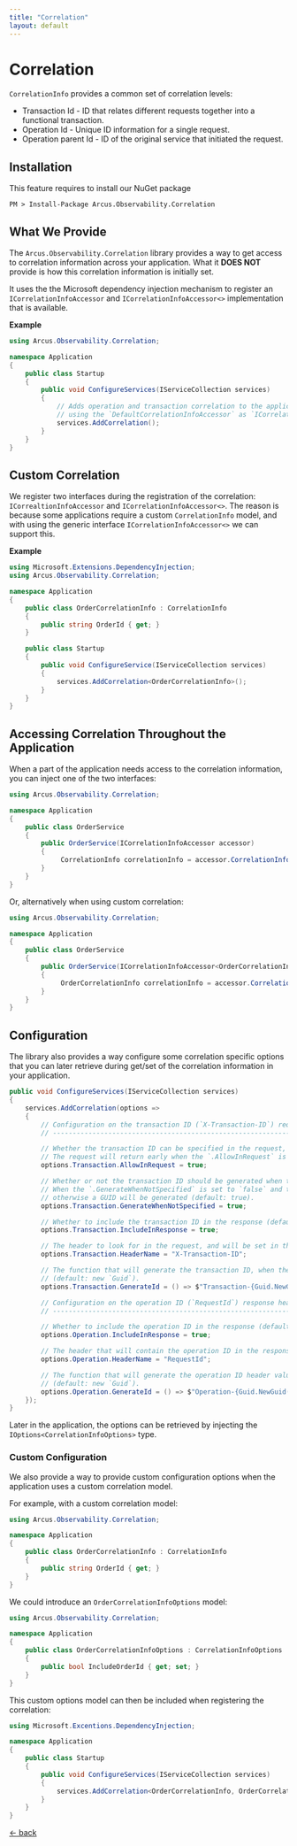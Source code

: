 ```yaml
---
title: "Correlation"
layout: default
---
```


# Correlation

`CorrelationInfo` provides a common set of correlation levels:

- Transaction Id - ID that relates different requests together into a functional transaction.
- Operation Id - Unique ID information for a single request.
- Operation parent Id - ID of the original service that initiated the request.

## Installation

This feature requires to install our NuGet package

```shell
PM > Install-Package Arcus.Observability.Correlation
```

## What We Provide

The `Arcus.Observability.Correlation` library provides a way to get access to correlation information across your application.
What it **DOES NOT** provide is how this correlation information is initially set.

It uses the the Microsoft dependency injection mechanism to register an `ICorrelationInfoAccessor` and `ICorrelationInfoAccessor<>` implementation that is available.

**Example**

```csharp
using Arcus.Observability.Correlation;

namespace Application
{
    public class Startup
    {
        public void ConfigureServices(IServiceCollection services)
        {
            // Adds operation and transaction correlation to the application,
            // using the `DefaultCorrelationInfoAccessor` as `ICorrelationInfoAccessor` that stores the `CorrelationInfo` model internally.
            services.AddCorrelation();
        }
    }
}
```
## Custom Correlation

We register two interfaces during the registration of the correlation: `ICorrealtionInfoAccessor` and `ICorrelationInfoAccessor<>`.
The reason is because some applications require a custom `CorrelationInfo` model, and with using the generic interface `ICorrelationInfoAccessor<>` we can support this.

**Example**

```csharp
using Microsoft.Extensions.DependencyInjection;
using Arcus.Observability.Correlation;

namespace Application
{
    public class OrderCorrelationInfo : CorrelationInfo
    {
        public string OrderId { get; }
    }

    public class Startup
    {
        public void ConfigureService(IServiceCollection services)
        {
            services.AddCorrelation<OrderCorrelationInfo>();
        }
    }
}
```

## Accessing Correlation Throughout the Application

When a part of the application needs access to the correlation information, you can inject one of the two interfaces:

```csharp
using Arcus.Observability.Correlation;

namespace Application
{
    public class OrderService
    {
        public OrderService(ICorrelationInfoAccessor accessor)
        {
             CorrelationInfo correlationInfo = accessor.CorrelationInfo;
        }
    }
}
```

Or, alternatively when using custom correlation:

```csharp
using Arcus.Observability.Correlation;

namespace Application
{
    public class OrderService
    {
        public OrderService(ICorrelationInfoAccessor<OrderCorrelationInfo> accessor)
        {
             OrderCorrelationInfo correlationInfo = accessor.CorrelationInfo;
        }
    }
}
```

## Configuration

The library also provides a way configure some correlation specific options that you can later retrieve during get/set of the correlation information in your application.

```csharp
public void ConfigureServices(IServiceCollection services)
{
    services.AddCorrelation(options =>
    {
        // Configuration on the transaction ID (`X-Transaction-ID`) request/response header.
        // ---------------------------------------------------------------------------------

        // Whether the transaction ID can be specified in the request, and will be used throughout the request handling.
        // The request will return early when the `.AllowInRequest` is set to `false` and the request does contain the header (default: true).
        options.Transaction.AllowInRequest = true;

        // Whether or not the transaction ID should be generated when there isn't any transaction ID found in the request.
        // When the `.GenerateWhenNotSpecified` is set to `false` and the request doesn't contain the header, no value will be available for the transaction ID; 
        // otherwise a GUID will be generated (default: true).
        options.Transaction.GenerateWhenNotSpecified = true;

        // Whether to include the transaction ID in the response (default: true).
        options.Transaction.IncludeInResponse = true;

        // The header to look for in the request, and will be set in the response (default: X-Transaction-ID).
        options.Transaction.HeaderName = "X-Transaction-ID";

        // The function that will generate the transaction ID, when the `.GenerateWhenNotSpecified` is set to `false` and the request doesn't contain the header.
        // (default: new `Guid`).
        options.Transaction.GenerateId = () => $"Transaction-{Guid.NewGuid()}";

        // Configuration on the operation ID (`RequestId`) response header.
        // ----------------------------------------------------------------

        // Whether to include the operation ID in the response (default: true).
        options.Operation.IncludeInResponse = true;

        // The header that will contain the operation ID in the response (default: RequestId).
        options.Operation.HeaderName = "RequestId";

        // The function that will generate the operation ID header value.
        // (default: new `Guid`).
        options.Operation.GenerateId = () => $"Operation-{Guid.NewGuid()}";
    });
}
```

Later in the application, the options can be retrieved by injecting the `IOptions<CorrelationInfoOptions>` type.

### Custom Configuration

We also provide a way to provide custom configuration options when the application uses a custom correlation model.

For example, with a custom correlation model:

```csharp
using Arcus.Observability.Correlation;

namespace Application
{
    public class OrderCorrelationInfo : CorrelationInfo
    {
        public string OrderId { get; }
    }
}
```

We could introduce an `OrderCorrelationInfoOptions` model:

```csharp
using Arcus.Observability.Correlation;

namespace Application
{
    public class OrderCorrelationInfoOptions : CorrelationInfoOptions
    {
        public bool IncludeOrderId { get; set; }
    }
}
```

This custom options model can then be included when registering the correlation:

```csharp
using Microsoft.Excentions.DependencyInjection;

namespace Application
{
    public class Startup
    {
        public void ConfigureServices(IServiceCollection services)
        {
            services.AddCorrelation<OrderCorrelationInfo, OrderCorrelationInfoOptions>(options => options.IncludeOrderId = true);
        }
    }
}
```

[&larr; back](/)
